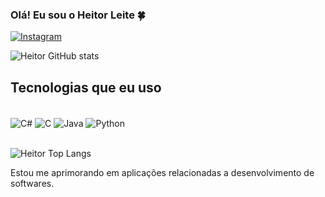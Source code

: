 
### Olá! Eu sou o Heitor Leite 🍀

[![Instagram](https://img.shields.io/badge/Instagram-E4405F?style=for-the-badge&logo=instagram&logoColor=white)](https://www.instagram.com/heitorr.lt/)

![Heitor GitHub stats](https://github-readme-stats.vercel.app/api?username=HeitorLeite&show_icons=true&theme=dark)

## Tecnologias que eu uso

<div style="display: inline_block"><br/>
<img align="center" alt="C#" src="https://img.shields.io/badge/C%23-239120?style=for-the-badge&logo=c-sharp&logoColor=white">
<img align="center" alt="C" src="https://img.shields.io/badge/C-00599C?style=for-the-badge&logo=c&logoColor=white">
<img align="center" alt="Java" src="https://img.shields.io/badge/Java-ED8B00?style=for-the-badge&logo=openjdk&logoColor=white">
<img align="center" alt="Python" src="https://img.shields.io/badge/Python-14354C?style=for-the-badge&logo=python&logoColor=white">
</div><br/>

![Heitor Top Langs](https://github-readme-stats.vercel.app/api/top-langs/?username=HeitorLeite&langs_count=8)

Estou me aprimorando em aplicações relacionadas a desenvolvimento de softwares.
